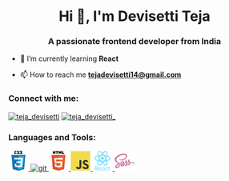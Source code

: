 <h1 align="center">Hi 👋, I'm Devisetti Teja</h1>
<h3 align="center">A passionate frontend developer from India</h3>

- 🌱 I’m currently learning **React**

- 📫 How to reach me **tejadevisetti14@gmail.com**

<h3 align="left">Connect with me:</h3>
<p align="left">
<a href="https://codepen.io/teja_devisetti" target="blank"><img align="center" src="https://res.cloudinary.com/teja54/image/upload/v1615800853/Button-White-Large_h5gzkb.png" alt="teja_devisetti" height="24" width="24" /></a>
<a href="https://twitter.com/teja_devisetti_" target="blank"><img align="center" src="https://res.cloudinary.com/teja54/image/upload/v1622349144/twitter-24_egxeyz.png" alt="teja_devisetti_" height="24" width="24" /></a>
</p>

<h3 align="left">Languages and Tools:</h3>
<p align="left"> <a href="https://www.w3schools.com/css/" target="_blank"> <img src="https://raw.githubusercontent.com/devicons/devicon/master/icons/css3/css3-original-wordmark.svg" alt="css3" width="40" height="40"/> </a> <a href="https://git-scm.com/" target="_blank"> <img src="https://www.vectorlogo.zone/logos/git-scm/git-scm-icon.svg" alt="git" width="40" height="40"/> </a> <a href="https://www.w3.org/html/" target="_blank"> <img src="https://raw.githubusercontent.com/devicons/devicon/master/icons/html5/html5-original-wordmark.svg" alt="html5" width="40" height="40"/> </a> <a href="https://developer.mozilla.org/en-US/docs/Web/JavaScript" target="_blank"> <img src="https://raw.githubusercontent.com/devicons/devicon/master/icons/javascript/javascript-original.svg" alt="javascript" width="40" height="40"/> </a> <a href="https://reactjs.org/" target="_blank"> <img src="https://raw.githubusercontent.com/devicons/devicon/master/icons/react/react-original-wordmark.svg" alt="react" width="40" height="40"/> </a> <a href="https://sass-lang.com" target="_blank"> <img src="https://raw.githubusercontent.com/devicons/devicon/master/icons/sass/sass-original.svg" alt="sass" width="40" height="40"/> </a> </p>
